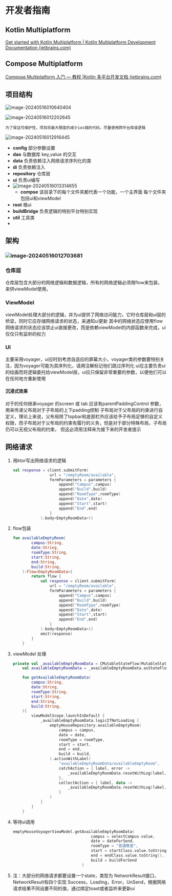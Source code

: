 # 开发者指南



## Kotlin Multiplatform

[Get started with Kotlin Multiplatform | Kotlin Multiplatform Development Documentation (jetbrains.com)](https://www.jetbrains.com/help/kotlin-multiplatform-dev/get-started.html)

## Compose Multiplatform

[Compose Multiplatform 入门 — 教程 |Kotlin 多平台开发文档 (jetbrains.com)](https://www.jetbrains.com/help/kotlin-multiplatform-dev/compose-multiplatform-getting-started.html)

## 项目结构

![image-20240516010640404](./README/image-20240516010640404.png)


![image-20240516012202645](./README/image-20240516012202645.png)

```
为了保证可维护性，项目将最大限度的减少ios端的代码，尽量使用跨平台库或逻辑
```

![image-20240516012916445](./README/image-20240516012916445.png)

- **config** 部分参数设置
- **dao** 与数据库 key_value 的交互
- **data** 负责依赖注入网络请求序列化的类
- **di** 负责依赖注入
- **repository** 仓库层
- **ui** 负责ui编写
- ![image-20240516013314655](./README/image-20240516013314655.png)
  - **compse** 该目录下的每个文件夹都代表一个功能，一个主界面 每个文件夹包括ui和viewModel
- **root** 根ui
- **buildBridge** 负责逻辑的特别平台特别实现
- **util** 工具类
- 

## 架构

### ![image-20240516012703681](./README/image-20240516012703681.png)

### 仓库层

仓库层包含大部分的网络逻辑和数据逻辑，所有的网络逻辑必须用flow来包装，来供viewModel使用，

### ViewModel

viewModel处理大部分的逻辑，并为ui提供了网络访问能力，它时仓库层和ui层的桥梁，同时它应存储网络请求的状态，来通知ui更新
其中的网络状态应使用flow 网络请求的状态应该禁止ui直接更改，而是依赖viewModel的内部函数来完成，ui仅仅只有监听的权力

### UI
主要采用voyager，ui应时刻考虑自适应的屏幕大小，voyager类的参数要特别关注，因为voyager可能为其序列化，请用注解标记他们跳过序列化
ui应主要负责ui的绘画而将逻辑委托给viewModel层，ui应只保留非常重要的参数，以便他们可以在任何地方重新使用

#### 沉浸式效果
对于的任何继承voyager 的screen 或 tab 应该有parentPaddingControl 参数，用来传递父布局对于子布局的上下padding控制
子布局对于父布局的约束进行自定义，理论上来说，父布局除了topbar和底部栏外应该给予子布局足够的自定义权限，而子布局对于父布局的约束有履行的义务，但是对于部分特殊布局，子布局仍可以无视父布局的约束，
但这必须用注释来为接下来的开发者提示

## 网络请求

1. 用ktor写出网络请求的逻辑

   ```kotlin
   val response = client.submitForm(
                   url = "/emptyRoom/available",
                   formParameters = parameters {
                       append("Campus",campus)
                       append("Build",build)
                       append("RoomType",roomType)
                       append("Date",date)
                       append("Start",start)
                       append("End",end)
                   }
               ).body<EmptyRoomData>()
   ```

2. flow包装

   ```kotlin
   fun availableEmptyRoom(
           campus:String,
           date:String,
           roomType:String,
           start:String,
           end:String,
           build:String,
       ):Flow<EmptyRoomData>{
           return flow {
               val response = client.submitForm(
                   url = "/emptyRoom/available",
                   formParameters = parameters {
                       append("Campus",campus)
                       append("Build",build)
                       append("RoomType",roomType)
                       append("Date",date)
                       append("Start",start)
                       append("End",end)
                   }
               ).body<EmptyRoomData>()
               emit(response)
           }
       }
   ```

3. viewModel 处理

   ```kotlin
   private val _availableEmptyRoomData = CMutableStateFlow(MutableStateFlow<NetworkResult<Map<String, List<EmptyRoom>?>?>>(NetworkResult.UnSend()))
       val availableEmptyRoomData = _availableEmptyRoomData.asStateFlow()
   
       fun getAvailableEmptyRoomData(
           campus:String,
           date:String,
           roomType:String,
           start:String,
           end:String,
           build:String,
       ){
           viewModelScope.launchInDefault {
               _availableEmptyRoomData.logicIfNotLoading {
                   emptyHouseRepository.availableEmptyRoom(
                       campus = campus,
                       date = date,
                       roomType = roomType,
                       start = start,
                       end = end,
                       build = build,
                   ).actionWithLabel(
                       "availableEmptyRoomData/availableEmptyRoom",
                       catchAction = { label, error ->
                           _availableEmptyRoomData.resetWithLog(label, networkErrorWithLog(error,"获取空教室失败"))
                       },
                       collectAction = { label, data ->
                           _availableEmptyRoomData.resetWithLog(label,data.toNetworkResult())
                       }
                   )
               }
           }
       }
   ```

4. 等待ui调用

   ```kotlin
   emptyHouseVoyagerViewModel.getAvailableEmptyRoomData(
                                     campus = selectCampus.value,
                                     date = dateForSend,
                                     roomType = "普通教室",
                                     start = startClass.value.toString(),
                                     end = endClass.value.toString(),
                                     build = buildForSend
                                 )
   ```

5. 注：大部分的网络请求都要设置一个state，类型为 NetworkResult接口，NetworkResult有四个实现 Success，Loading，Error，UnSend，根据网络请求结果不同设置不同的值，通过绑定toast或者监听来更新ui

